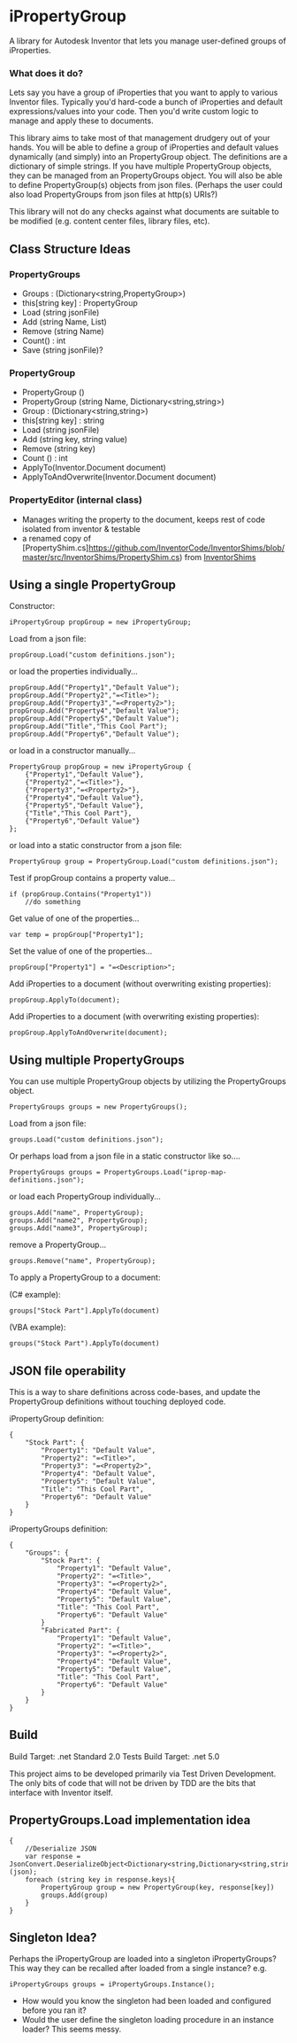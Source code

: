 # iPropertyGroup

A library for Autodesk Inventor that lets you manage user-defined groups of iProperties.

### What does it do?

Lets say you have a group of iProperties that you want to apply to various Inventor files.  Typically you'd hard-code a bunch of iProperties and default expressions/values into your code.  Then you'd write custom logic to manage and apply these to documents.

This library aims to take most of that management drudgery out of your hands. You will be able to define a group of iProperties and default values dynamically (and simply) into an PropertyGroup object.  The definitions are a dictionary of simple strings.  If you have multiple PropertyGroup objects, they can be managed from an PropertyGroups object.  You will also be able to define PropertyGroup(s) objects from json files.  (Perhaps the user could also load PropertyGroups from json files at http(s) URIs?)

This library will not do any checks against what documents are suitable to be modified (e.g. content center files, library files, etc).


## Class Structure Ideas

### PropertyGroups

+ Groups : (Dictionary<string,PropertyGroup>)
+ this[string key] : PropertyGroup
+ Load (string jsonFile)
+ Add (string Name, List<PropertyGroupEntry>)
+ Remove (string Name)
+ Count() : int
+ Save (string jsonFile)?

### PropertyGroup

+ PropertyGroup ()
+ PropertyGroup (string Name, Dictionary<string,string>)
+ Group : (Dictionary<string,string>)
+ this[string key] : string
+ Load (string jsonFile)
+ Add (string key, string value)
+ Remove (string key)
+ Count () : int
+ ApplyTo(Inventor.Document document)
+ ApplyToAndOverwrite(Inventor.Document document)

### PropertyEditor (internal class)

- Manages writing the property to the document, keeps rest of code isolated from inventor & testable
- a renamed copy of [PropertyShim.cs]https://github.com/InventorCode/InventorShims/blob/master/src/InventorShims/PropertyShim.cs) from [InventorShims](https://github.com/InventorCode/InventorShims)

## Using a single PropertyGroup

Constructor:

    iPropertyGroup propGroup = new iPropertyGroup;

Load from a json file:

    propGroup.Load("custom definitions.json");

or load the properties individually...

    propGroup.Add("Property1","Default Value");
    propGroup.Add("Property2","=<Title>");
    propGroup.Add("Property3","=<Property2>");
    propGroup.Add("Property4","Default Value");
    propGroup.Add("Property5","Default Value");
    propGroup.Add("Title","This Cool Part");
    propGroup.Add("Property6","Default Value");

or load in a constructor manually...

    PropertyGroup propGroup = new iPropertyGroup {
        {"Property1","Default Value"},
        {"Property2","=<Title>"},
        {"Property3","=<Property2>"},
        {"Property4","Default Value"},
        {"Property5","Default Value"},
        {"Title","This Cool Part"},
        {"Property6","Default Value"}
    };

or load into a static constructor from a json file:

    PropertyGroup group = PropertyGroup.Load("custom definitions.json");

Test if propGroup contains a property value...

    if (propGroup.Contains("Property1"))
        //do something

Get value of one of the properties...

    var temp = propGroup["Property1"];

Set the value of one of the properties...

    propGroup["Property1"] = "=<Description>";

Add iProperties to a document (without overwriting existing properties):

    propGroup.ApplyTo(document);

Add iProperties to a document (with overwriting existing properties):

    propGroup.ApplyToAndOverwrite(document);


## Using multiple PropertyGroups

You can use multiple PropertyGroup objects by utilizing the PropertyGroups object. 

    PropertyGroups groups = new PropertyGroups();

Load from a json file:

    groups.Load("custom definitions.json");

Or perhaps load from a json file in a static constructor like so....

    PropertyGroups groups = PropertyGroups.Load("iprop-map-definitions.json");


or load each PropertyGroup individually...

    groups.Add("name", PropertyGroup);
    groups.Add("name2", PropertyGroup);
    groups.Add("name3", PropertyGroup);

remove a PropertyGroup...

    groups.Remove("name", PropertyGroup);


To apply a PropertyGroup to a document:

(C# example):

    groups["Stock Part"].ApplyTo(document)

(VBA example):

    groups("Stock Part").ApplyTo(document)



## JSON file operability

This is a way to share definitions across code-bases, and update the PropertyGroup definitions without touching deployed code.

iPropertyGroup definition:

    {
        "Stock Part": {
            "Property1": "Default Value",
            "Property2": "=<Title>",
            "Property3": "=<Property2>",
            "Property4": "Default Value",
            "Property5": "Default Value",
            "Title": "This Cool Part",
            "Property6": "Default Value"
        }
    }

iPropertyGroups definition:

    {
        "Groups": {
            "Stock Part": {
                "Property1": "Default Value",
                "Property2": "=<Title>",
                "Property3": "=<Property2>",
                "Property4": "Default Value",
                "Property5": "Default Value",
                "Title": "This Cool Part",
                "Property6": "Default Value"
            }
            "Fabricated Part": {
                "Property1": "Default Value",
                "Property2": "=<Title>",
                "Property3": "=<Property2>",
                "Property4": "Default Value",
                "Property5": "Default Value",
                "Title": "This Cool Part",
                "Property6": "Default Value"
            }
        }
    }

## Build

Build Target: .net Standard 2.0
Tests Build Target: .net 5.0

This project aims to be developed primarily via Test Driven Development. The only bits of code that will not be driven by TDD are the bits that interface with Inventor itself.

## PropertyGroups.Load implementation idea

    {
        //Deserialize JSON
        var response = JsonConvert.DeserializeObject<Dictionary<string,Dictionary<string,string>>>(json);
        foreach (string key in response.keys){
            PropertyGroup group = new PropertyGroup(key, response[key])
            groups.Add(group)
        }
    }


## Singleton Idea?

Perhaps the iPropertyGroup are loaded into a singleton iPropertyGroups?  This way they can be recalled after loaded from a single instance?
e.g. 

    iPropertyGroups groups = iPropertyGroups.Instance();

* How would you know the singleton had been loaded and configured before you ran it?
* Would the user define the singleton loading procedure in an instance loader?  This seems messy.
